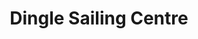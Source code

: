 ---
title: "Dingle Sailing Centre"
address: "The Marina Centre, Dingle, Co. Kerry"
tel: "+353 (0)66 915 2603"
county: "Kerry"
category: "Sailing"
type: "Content"
lat: "52.13877868652344"
lng: "-10.272298812866211"
---